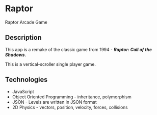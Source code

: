 # Raptor

Raptor Arcade Game

## Description

This app is a remake of the classic game from 1994 - **_Raptor: Call of the Shadows_**.

This is a vertical-scroller single player game.

## Technologies

- JavaScript
- Object Oriented Programming - inheritance, polymorphism
- JSON - Levels are written in JSON format
- 2D Physics - vectors, position, velocity, forces, collisions
